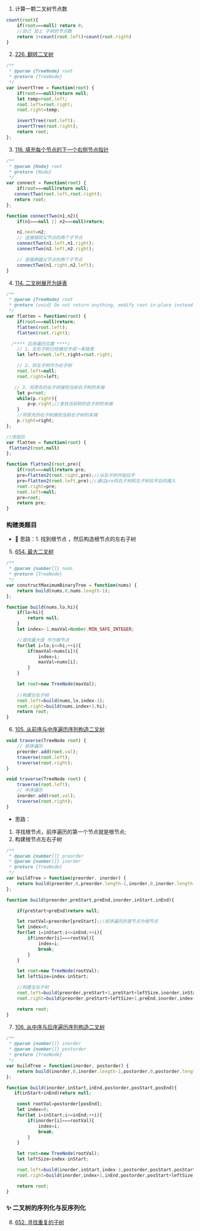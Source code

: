 1. 计算一颗二叉树节点数
```js
count(root){
    if(root===null) return 0;
    //自己 加上 子树的节点数
    return 1+count(root.left)+count(root.rigth)
}
```
2. [226. 翻转二叉树](https://leetcode-cn.com/problems/invert-binary-tree/)
```js
/**
 * @param {TreeNode} root
 * @return {TreeNode}
 */
var invertTree = function(root) {
    if(root===null)return null;
    let temp=root.left;
    root.left=root.right;
    root.right=temp;

    invertTree(root.left);
    invertTree(root.right);
    return root;
};
```

3. [116. 填充每个节点的下一个右侧节点指针](https://leetcode-cn.com/problems/populating-next-right-pointers-in-each-node/)

```js
/**
 * @param {Node} root
 * @return {Node}
 */
var connect = function(root) {
    if(root===null)return null;
   connectTwo(root.left,root.right);
   return root;    
};

function connectTwo(n1,n2){
    if(n1===null || n2===null)return;

    n1.next=n2;
    // 连接相同父节点的两个子节点
    connectTwo(n1.left,n1.right);
    connectTwo(n2.left,n2.right);

    // 连接跨越父节点的两个子节点
    connectTwo(n1.right,n2.left);
}
```

4. [114. 二叉树展开为链表](https://leetcode-cn.com/problems/flatten-binary-tree-to-linked-list/)
```js
/**
 * @param {TreeNode} root
 * @return {void} Do not return anything, modify root in-place instead.
 */
var flatten = function(root) {
    if(root===null)return;
    flatten(root.left);
    flatten(root.right);

  /**** 后序遍历位置 ****/
    // 1、左右子树已经被拉平成一条链表
    let left=root.left,right=root.right;

    // 2、将左子树作为右子树
    root.left=null;
    root.right=left;

   // 3、将原先的右子树接到当前右子树的末端
    let p=root;
    while(p.right){
        p=p.right;//查找当前树的右子树的末端
    }
    //将原先的右子树接到当前右子树的末端
    p.right=right; 
};

//改版后
var flatten = function(root) {
 flatten2(root,null)
};

function flatten2(root,pre){
    if(root===null)return pre;
    pre=flatten2(root.right,pre);//从右子树开始拉平
    pre=flatten2(root.left,pre);//通过pre将右子树和左子树拉平后的接入
    root.right=pre;
    root.left=null;
    pre=root;
    return pre;
}
```

### 构建类题目
* 🚀 思路：1. 找到根节点 ，然后构造根节点的左右子树

5. [654. 最大二叉树](https://leetcode-cn.com/problems/maximum-binary-tree/)
```js
/**
 * @param {number[]} nums
 * @return {TreeNode}
 */
var constructMaximumBinaryTree = function(nums) {
    return build(nums,0,nums.length-1);
};

function build(nums,lo,hi){
    if(lo>hi){
        return null;
    }
    let index=-1,maxVal=Number.MIN_SAFE_INTEGER;

    //查找最大值 作为根节点
    for(let i=lo;i<=hi;++i){
        if(maxVal<nums[i]){
            index=i;
            maxVal=nums[i];
        }
    }

    let root=new TreeNode(maxVal);
    
    //构建左右子树
    root.left=build(nums,lo,index-1);
    root.right=build(nums,index+1,hi);
    return root;
}
```

6. [105. 从前序与中序遍历序列构造二叉树](https://leetcode-cn.com/problems/construct-binary-tree-from-preorder-and-inorder-traversal/)

```js
void traverse(TreeNode root) {
    // 前序遍历
    preorder.add(root.val);
    traverse(root.left);
    traverse(root.right);
}

void traverse(TreeNode root) {
    traverse(root.left);
    // 中序遍历
    inorder.add(root.val);
    traverse(root.right);
}
```

* 思路：
1. 寻找根节点，前序遍历的第一个节点就是根节点;
2. 构建根节点左右子树
```js
/**
 * @param {number[]} preorder
 * @param {number[]} inorder
 * @return {TreeNode}
 */
var buildTree = function(preorder, inorder) {        
    return build(preorder,0,preorder.length-1,inorder,0,inorder.length-1);
};

function build(preorder,preStart,preEnd,inorder,inStart,inEnd){

    if(preStart>preEnd)return null;

    let rootVal=preorder[preStart];//前序遍历的首节点为根节点
    let index=0;
    for(let i=inStart;i<=inEnd;++i){
        if(inorder[i]===rootVal){
            index=i;
            break;
        }
    }

    let root=new TreeNode(rootVal);
    let leftSize=index-inStart;

    //构建左右子树
    root.left=build(preorder,preStart+1,preStart+leftSize,inorder,inStart,index-1);
    root.right=build(preorder,preStart+leftSize+1,preEnd,inorder,index+1,inEnd);

    return root;
}
```


7. [106. 从中序与后序遍历序列构造二叉树](https://leetcode-cn.com/problems/construct-binary-tree-from-inorder-and-postorder-traversal/)
```js
/**
 * @param {number[]} inorder
 * @param {number[]} postorder
 * @return {TreeNode}
 */
var buildTree = function(inorder, postorder) {
    return build(inorder,0,inorder.length-1,postorder,0,postorder.length-1);
};

function build(inorder,inStart,inEnd,postorder,posStart,posEnd){
   if(inStart>inEnd)return null;

    const rootVal=postorder[posEnd];
    let index=0;
    for(let i=inStart;i<=inEnd;++i){
        if(inorder[i]===rootVal){
            index=i;
            break;
        }
    }

    let root=new TreeNode(rootVal);
    let leftSize=index-inStart;

    root.left=build(inorder,inStart,index-1,postorder,posStart,posStart+leftSize-1);
    root.right=build(inorder,index+1,inEnd,postorder,posStart+leftSize,posEnd-1);

    return root;
}
```

### ✨ 二叉树的序列化与反序列化

8. [652. 寻找重复的子树](https://leetcode-cn.com/problems/find-duplicate-subtrees/)

```js

```